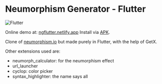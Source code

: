 # Neumorphism Generator - Flutter

![Flutter](https://img.shields.io/badge/Made%20With-Flutter-%2302569B.svg?style=for-the-badge&logo=Flutter&logoColor=white)

Online demo at: [ngflutter.netlify.app](https://ngflutter.netlify.app/)
Install via [APK](./fng_app_release.apk).

Clone of [neumorphism.io](https://neumorphism.io/) but made purely in Flutter, with the help of GetX.

Other extensions used are:
- neumorph_calculator: for the neumorphism effect
- url_launcher
- cyclop: color picker
- syntax_highlighter: the name says all
